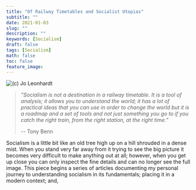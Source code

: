 ```yaml
---
title: "Of Railway Timetables and Socialist Utopias"
subtitle: ""
date: 2021-01-03
slug: ""
description: ""
keywords: [Socialism]
draft: false
tags: [Socialism]
math: false
toc: false
feature_image:
---
```


![(c) Jo Leonhardt](https://images.unsplash.com/photo-1604565123440-cff1d4cb2592?ixid=MXwxMjA3fDB8MHxwaG90by1wYWdlfHx8fGVufDB8fHw%3D&ixlib=rb-1.2.1&auto=format&fit=crop&w=2250&q=80)

> *“Socialism is not a destination in a railway timetable. It is a tool of analysis; it allows you to understand the world; it has a lot of practical ideas that you can use in order to change the world but it is a roadmap and a set of tools and not just something you go to if you catch the right train, from the right station, at the right time.”*
>
>-- Tony Benn

Socialism is a little bit like an old tree high up on a hill shrouded in a dense mist. When you stand very far away from it trying to see the big picture it becomes very difficult to make anything out at all; however, when you get up close you can only inspect the fine details and can no longer see the full image. This piece begins a series of articles documenting my personal journey to understanding socialism in its fundamentals; placing it in a modern context; and,
